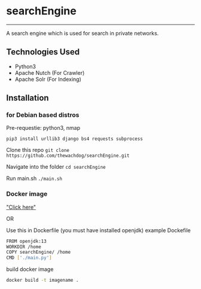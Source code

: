 # searchEngine

----
A search engine which is used for search in private networks.

## Technologies Used

- Python3
- Apache Nutch (For Crawler)
- Apache Solr (For Indexing)

## Installation

### for Debian based distros

Pre-requestie: python3, nmap

`
pip3 install urllib3 django bs4 requests subprocess
`

Clone this repo
`
git clone https://github.com/thewachdog/searchEngine.git
`

Navigate into the folder
`
cd searchEngine
`

Run main.sh
```./main.sh```

### Docker image

["Click here"](https://hub.docker.com/r/thewachdog/search-engine-final)

OR

Use this in Dockerfile (you must have installed openjdk)
example Dockefile

```bash
FROM openjdk:13
WORKDIR /home
COPY searchEngine/ /home
CMD ['./main.py']
```

build docker image

```bash
docker build -t imagename .
```
